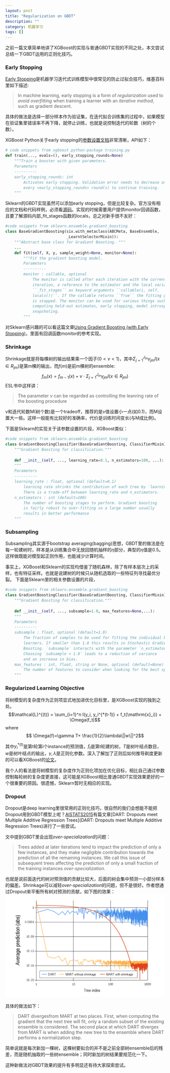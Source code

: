 ```yaml
---
layout: post
title: "Regularization on GBDT"
description: ""
category: 机器学习
tags: []
---
```

之前一篇文章简单地讲了XGBoost的实现与普通GBDT实现的不同之处，本文尝试总结一下GBDT运用的正则化技巧。

### Early Stopping
[Early Stopping](https://en.wikipedia.org/wiki/Early_stopping)是机器学习迭代式训练模型中很常见的防止过拟合技巧，维基百科里如下描述:
> In machine learning, early stopping is a form of *regularization* used to *avoid overfitting* when training a learner with an *iterative method*, such as gradient descent.

具体的做法是选择一部分样本作为验证集，在迭代拟合训练集的过程中，如果模型在验证集里错误率不再下降，就停止训练，也就是说控制迭代的轮数（树的个数）。

XGBoost Python关于early stopping的[参数设置文档](https://github.com/dmlc/xgboost/blob/master/doc/python/python_intro.md#early-stopping)非常清晰，API如下：

```python
# code snippets from xgboost python-package training.py
def	train(..., evals=(), early_stopping_rounds=None)
	"""Train a booster with given parameters.
	Parameters
    ----------
	early_stopping_rounds: int
        Activates early stopping. Validation error needs to decrease at least
        every <early_stopping_rounds> round(s) to continue training.
	"""
```


Sklearn的GBDT实现虽然可以添加early stopping，但是比较复杂。官方没有相应的文档和代码样例，必须看[源码](https://github.com/scikit-learn/scikit-learn/blob/master/sklearn/ensemble/gradient_boosting.py#L931)。实现的时候需要用户提供monitor回调函数，且要了解源码内部\_fit_stages函数的locals，总之对新手很不友好：

```python
#code snippets from sklearn.ensemble.gradient_boosting
class BaseGradientBoosting(six.with_metaclass(ABCMeta, BaseEnsemble,
						   _LearntSelectorMixin)):
    """Abstract base class for Gradient Boosting. """
	...
	def fit(self, X, y, sample_weight=None, monitor=None):
		"""Fit the gradient boosting model.
        Parameters
		----------
		monitor : callable, optional
            The monitor is called after each iteration with the current
            iteration, a reference to the estimator and the local variables of
            ``_fit_stages`` as keyword arguments ``callable(i, self,
            locals())``. If the callable returns ``True`` the fitting procedure
            is stopped. The monitor can be used for various things such as
            computing held-out estimates, early stopping, model introspect, and
            snapshoting.
		"""
```
对Sklearn感兴趣的可以看这篇文章[Using Gradient Boosting (with Early Stopping)](*https://henri.io/posts/using-gradient-boosting-with-early-stopping.html)，里面有回调函数monitor的参考实现。


### Shrinkage
Shrinkage就是将每棵树的输出结果乘一个因子($0<\nu<1$)，其中$\Sigma_{j=1}^{J_m}\gamma_{jm}I(x\in R_{jm})$是第m棵的输出，而$f(m)$是前m棵树的ensemble: $$f_m(x) = f_{m-1}(x) + \nu\cdot\Sigma_{j=1}^{J_m}\gamma_{jm}I(x\in R_{jm})$$
ESL书中这样讲：
> The parameter $\nu$ can be regarded as controlling the leanring rate of the boosting procedure

$\nu$和迭代轮数M(树个数)是一个tradeoff，推荐的是$\nu$值设置小一点(如0.1)，而M设置大一些。这样一般能有比较好的准确率，代价是训练时间变长(与M成比例)。

下面是Sklearn的实现关于该参数设置的片段，XGBoost类似：

```python
#code snippets from sklearn.ensemble.gradient_boosting
class GradientBoostingClassifier(BaseGradientBoosting, ClassifierMixin):
    """Gradient Boosting for classification."""

	def __init__(self, ..., learning_rate=0.1, n_estimators=100, ...):
	"""
	Parameters
    ----------
	learning_rate : float, optional (default=0.1)
        learning rate shrinks the contribution of each tree by `learning_rate`.
        There is a trade-off between learning_rate and n_estimators.
	n_estimators : int (default=100)
        The number of boosting stages to perform. Gradient boosting
        is fairly robust to over-fitting so a large number usually
        results in better performance
	"""
```

### Subsampling
Subsampling其实源于bootstrap averaging(bagging)思想，GBDT里的做法是在每一轮建树时，样本是从训练集合中无放回随机抽样的$\eta$部分，典型的$\eta$值是0.5。这样做既能对模型起正则作用，也能减少计算时间。

事实上，XGBoost和Sklearn的实现均借鉴了随机森林，除了有样本层次上的采样，也有特征采样。也就是说建树的时候只从随机选取的一些特征列寻找最优分裂。
下面是Sklearn里的相关参数设置的片段，

```python
#code snippets from sklearn.ensemble.gradient_boosting
class GradientBoostingClassifier(BaseGradientBoosting, ClassifierMixin):
    """Gradient Boosting for classification."""

	def __init__(self, ..., subsample=1.0, max_features=None,...):
	"""
	Parameters
    ----------
	subsample : float, optional (default=1.0)
        The fraction of samples to be used for fitting the individual base
        learners. If smaller than 1.0 this results in Stochastic Gradient
        Boosting. `subsample` interacts with the parameter `n_estimators`.
        Choosing `subsample < 1.0` leads to a reduction of variance
        and an increase in bias.
    max_features : int, float, string or None, optional (default=None)
        The number of features to consider when looking for the best split:
	"""
```

### Regularized Learning Objective
将树模型的复杂度作为正则项显式地加进优化目标里，是XGBoost实现的独到之处。
$$\mathcal{L}^{(t)} = \sum_{i=1}^n l(y_i, y_i^{*(t-1)} + f_t(\mathrm{x}_i)) + \Omega(f_t)$$
where 
$$ \Omega(f)=\gamma T+ \frac{1}{2}\lambda\||w\||^2$$

其中$y_i^{*(t)}$是第t轮第i个instance的预测值，$f_t$是第t轮建的树，$T$是树叶结点数目，$w$是树叶结点的输出，$\gamma, \lambda$是正则化参数。深入了解加了正则后如何推导剃度更新的可以看XGBoost的[论文](http://arxiv.org/abs/1603.02754)。

我个人的看法是将树模型的复杂度作为正则化项加在优化目标，相比自己通过参数控制每轮树的复杂度更直接，这可能是XGBoost相比普通GBDT实现效果更好的一个很重要的原因。很遗憾，Sklearn暂时无相应的实现。

### Dropout
Dropout是deep learning里很常用的正则化技巧，很自然的我们会想能不能把Dropout用到GBDT模型上呢？[AISTATS2015](http://www.jmlr.org/proceedings/papers/v38/)有篇文章[DART: Dropouts meet Multiple Additive Regression Trees](DART: Dropouts meet Multiple Additive Regression Trees)进行了一些尝试。


文中提到GBDT里会出现*over-specialization*的问题：
> Trees added at later iterations tend to impact the prediction of only
a few instances, and they make negligible contribution
towards the prediction of all the remaining instances.
We call this issue of subsequent trees affecting the prediction of only 
a small fraction of the training instances *over-specialization*.

也就是说前面迭代的树对预测值的贡献比较大，后面的树会集中预测一小部分样本的偏差。Shrinkage可以减轻*over-specialization*的问题，但不是很好。作者想通过Dropout来平衡所有树对预测的贡献，如下图的效果：
![](/assets/images/gbdt_dart.png)

具体的做法如下：
> DART divergesfrom MART at two places. First, when computing the
gradient that the next tree will fit, only a random subset
of the existing ensemble is considered.
The second place at which DART diverges from MART
is when adding the new tree to the ensemble where
DART performs a normalization step.

简单说就是每次新加一棵树，这棵树要拟合的并不是之前全部树ensemble后的残差，而是随机抽取的一些树ensemble；同时新加的树结果要规范化一下。

这种新做法对GBDT效果的提升有多明显还有待大家探索尝试。
